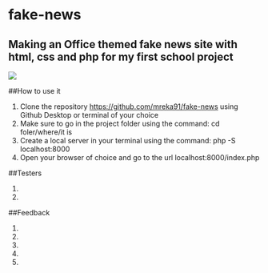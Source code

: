 # fake-news

## Making an Office themed fake news site with html, css and php for my first school project

![](https://media.giphy.com/media/9FW5ShdnPyKd6eCwiA/giphy.gif)


##How to use it
1. Clone the repository https://github.com/mreka91/fake-news using Github Desktop or terminal of your choice
2. Make sure to go in the project folder using the command: cd foler/where/it is
3. Create a local server in your terminal using the command: php -S localhost:8000
4. Open your browser of choice and go to the url localhost:8000/index.php

##Testers

1. 
2. 

##Feedback

1. 
2. 
3. 
4. 
5. 

